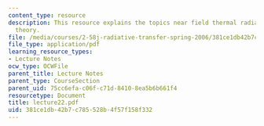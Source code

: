 ```yaml
---
content_type: resource
description: This resource explains the topics near field thermal radiation, fluctuation-dissipation
  theory.
file: /media/courses/2-58j-radiative-transfer-spring-2006/381ce1db42b7c785528b4f57f158f332_lecture22.pdf
file_type: application/pdf
learning_resource_types:
- Lecture Notes
ocw_type: OCWFile
parent_title: Lecture Notes
parent_type: CourseSection
parent_uid: 75cc6efa-c06f-c71d-8410-8ea5b6b661f4
resourcetype: Document
title: lecture22.pdf
uid: 381ce1db-42b7-c785-528b-4f57f158f332
---
```

